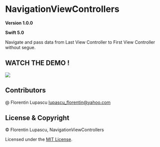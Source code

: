 # NavigationViewControllers

**Version 1.0.0**

**Swift 5.0**

Navigate and pass data from Last View Controller to First View Controller without segue.

##                                                            WATCH THE DEMO !


![](https://raw.githubusercontent.com/tygruletz/NavigationViewControllers/master/NavigationControllers.gif)

## Contributors
@ Florentin Lupascu <lupascu_florentin@yahoo.com>

## License & Copyright
© Florentin Lupascu, NavigationViewControllers

Licensed under the [MIT License](LICENSE).
